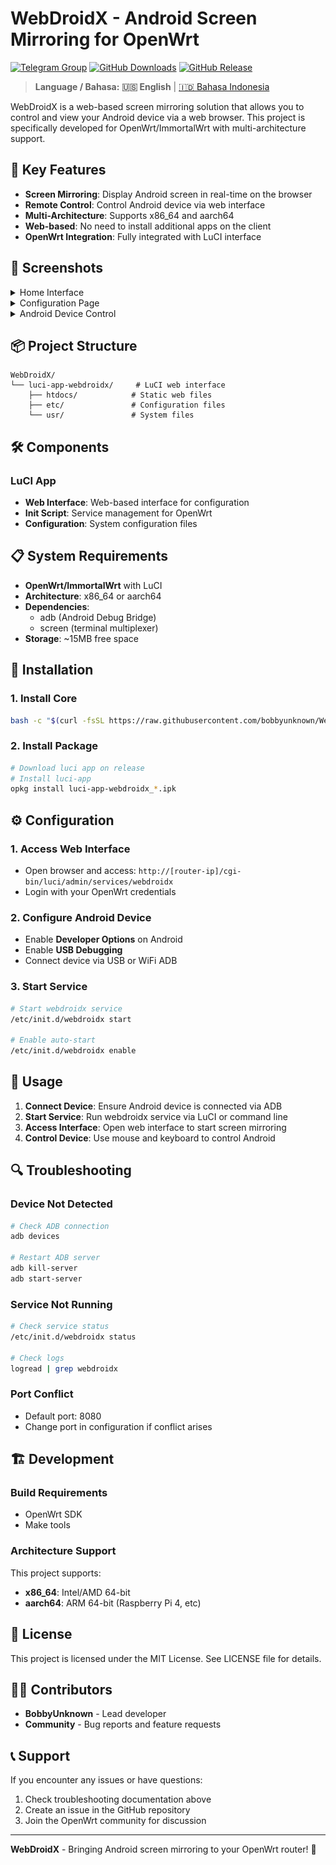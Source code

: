 # WebDroidX - Android Screen Mirroring for OpenWrt

[![Telegram Group](https://img.shields.io/badge/Telegram-2CA5E0?style=for-the-badge&logo=telegram&logoColor=white)](https://t.me/+TuLCASzJrVJmNzM1)
[![GitHub Downloads](https://img.shields.io/github/downloads/bobbyunknown/WebDroidX/total?style=for-the-badge)](https://github.com/bobbyunknown/WebDroidX)
[![GitHub Release](https://img.shields.io/github/v/release/bobbyunknown/WebDroidX?style=for-the-badge)](https://github.com/bobbyunknown/WebDroidX/releases)

> **Language / Bahasa:** **🇺🇸 English** | [🇮🇩 Bahasa Indonesia](README.md)

WebDroidX is a web-based screen mirroring solution that allows you to control and view your Android device via a web browser. This project is specifically developed for OpenWrt/ImmortalWrt with multi-architecture support.

## 🚀 Key Features

- **Screen Mirroring**: Display Android screen in real-time on the browser
- **Remote Control**: Control Android device via web interface
- **Multi-Architecture**: Supports x86_64 and aarch64
- **Web-based**: No need to install additional apps on the client
- **OpenWrt Integration**: Fully integrated with LuCI interface

## 📸 Screenshots

<details>
<summary>Home Interface</summary>

![Home Interface](assets/home.png)
![Home Interface](assets/home2.png)
</details>

<details>
<summary>Configuration Page</summary>

![Configuration](assets/configs.png)
</details>

<details>
<summary>Android Device Control</summary>

![Android Control](assets/android.png)
</details>

## 📦 Project Structure

```
WebDroidX/
└── luci-app-webdroidx/     # LuCI web interface
    ├── htdocs/            # Static web files
    ├── etc/               # Configuration files
    └── usr/               # System files
```

## 🛠️ Components

### LuCI App
- **Web Interface**: Web-based interface for configuration
- **Init Script**: Service management for OpenWrt
- **Configuration**: System configuration files

## 📋 System Requirements

- **OpenWrt/ImmortalWrt** with LuCI
- **Architecture**: x86_64 or aarch64
- **Dependencies**:
  - adb (Android Debug Bridge)
  - screen (terminal multiplexer)
- **Storage**: ~15MB free space

## 🔧 Installation

### 1. Install Core

```bash
bash -c "$(curl -fsSL https://raw.githubusercontent.com/bobbyunknown/WebDroidX/refs/heads/main/install.sh)"
```

### 2. Install Package

```bash
# Download luci app on release
# Install luci-app
opkg install luci-app-webdroidx_*.ipk
```

## ⚙️ Configuration

### 1. Access Web Interface
- Open browser and access: `http://[router-ip]/cgi-bin/luci/admin/services/webdroidx`
- Login with your OpenWrt credentials

### 2. Configure Android Device
- Enable **Developer Options** on Android
- Enable **USB Debugging**
- Connect device via USB or WiFi ADB

### 3. Start Service
```bash
# Start webdroidx service
/etc/init.d/webdroidx start

# Enable auto-start
/etc/init.d/webdroidx enable
```


## 🎯 Usage

1. **Connect Device**: Ensure Android device is connected via ADB
2. **Start Service**: Run webdroidx service via LuCI or command line
3. **Access Interface**: Open web interface to start screen mirroring
4. **Control Device**: Use mouse and keyboard to control Android

## 🔍 Troubleshooting

### Device Not Detected
```bash
# Check ADB connection
adb devices

# Restart ADB server
adb kill-server
adb start-server
```


### Service Not Running
```bash
# Check service status
/etc/init.d/webdroidx status

# Check logs
logread | grep webdroidx
```

### Port Conflict
- Default port: 8080
- Change port in configuration if conflict arises

## 🏗️ Development

### Build Requirements
- OpenWrt SDK
- Make tools

### Architecture Support
This project supports:
- **x86_64**: Intel/AMD 64-bit
- **aarch64**: ARM 64-bit (Raspberry Pi 4, etc)
## 📄 License

This project is licensed under the MIT License. See LICENSE file for details.

## 👨‍💻 Contributors

- **BobbyUnknown** - Lead developer
- **Community** - Bug reports and feature requests

## 📞 Support

If you encounter any issues or have questions:
1. Check troubleshooting documentation above
2. Create an issue in the GitHub repository
3. Join the OpenWrt community for discussion

---

**WebDroidX** - Bringing Android screen mirroring to your OpenWrt router! 🚀